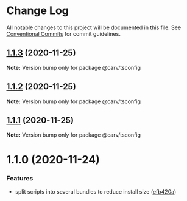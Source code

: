 # Change Log

All notable changes to this project will be documented in this file.
See [Conventional Commits](https://conventionalcommits.org) for commit guidelines.

## [1.1.3](https://github.com/carvjs/tools/compare/@carv/tsconfig@1.1.2...@carv/tsconfig@1.1.3) (2020-11-25)

**Note:** Version bump only for package @carv/tsconfig

## [1.1.2](https://github.com/carvjs/tools/compare/@carv/tsconfig@1.1.1...@carv/tsconfig@1.1.2) (2020-11-25)

**Note:** Version bump only for package @carv/tsconfig

## [1.1.1](https://github.com/carvjs/tools/compare/@carv/tsconfig@1.1.0...@carv/tsconfig@1.1.1) (2020-11-25)

**Note:** Version bump only for package @carv/tsconfig

# 1.1.0 (2020-11-24)

### Features

- split scripts into several bundles to reduce install size ([efb420a](https://github.com/carvjs/tools/commit/efb420ac3dd5b1e4da705ebbae21527e65075fc6))
